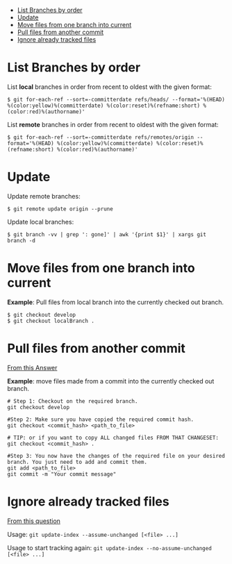 - [List Branches by order](#list-branches-by-order)
- [Update](#update)
- [Move files from one branch into current](#move-files-from-one-branch-into-current)
- [Pull files from another commit](#pull-files-from-another-commit)
- [Ignore already tracked files](#ignore-already-tracked-files)

# List Branches by order

List **local** branches in order from recent to oldest with the given format:
```shell
$ git for-each-ref --sort=-committerdate refs/heads/ --format='%(HEAD) %(color:yellow)%(committerdate) %(color:reset)%(refname:short) %(color:red)%(authorname)'
```

List **remote** branches in order from recent to oldest with the given format:
```shell
$ git for-each-ref --sort=-committerdate refs/remotes/origin --format='%(HEAD) %(color:yellow)%(committerdate) %(color:reset)%(refname:short) %(color:red)%(authorname)'
```

# Update
Update remote branches:
```shell
$ git remote update origin --prune
```

Update local branches:
```shell
$ git branch -vv | grep ': gone]' | awk '{print $1}' | xargs git branch -d
```

# Move files from one branch into current

**Example**: Pull files from local branch into the currently checked out branch.
```shell
$ git checkout develop
$ git checkout localBranch .
```

# Pull files from another commit
[From this Answer](https://stackoverflow.com/a/51719585/14745606)

**Example**: move files made from a commit into the currently checked out branch.
```shell
# Step 1: Checkout on the required branch.
git checkout develop

#Step 2: Make sure you have copied the required commit hash.
git checkout <commit_hash> <path_to_file>

# TIP: or if you want to copy ALL changed files FROM THAT CHANGESET:
git checkout <commit_hash> .

#Step 3: You now have the changes of the required file on your desired branch. You just need to add and commit them.
git add <path_to_file>
git commit -m "Your commit message"
```

# Ignore already tracked files
[From this question](https://stackoverflow.com/questions/10755655/git-ignore-tracked-files)

Usage: `git update-index --assume-unchanged [<file> ...]`

Usage to start tracking again: `git update-index --no-assume-unchanged [<file> ...]`
